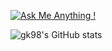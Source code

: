 [![Ask Me Anything !](https://img.shields.io/badge/Ask%20me-anything-1abc9c.svg)](https://GitHub.com/Naereen/ama)

![gk98's GitHub stats](https://github-readme-stats.vercel.app/api?username=gk98s&show_icons=true&theme=onedark)
